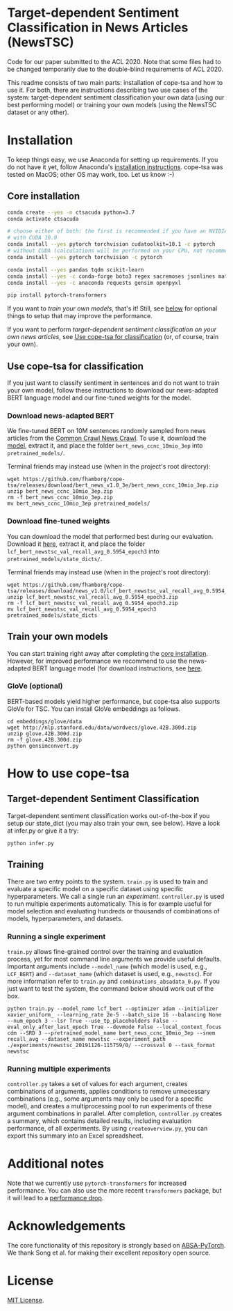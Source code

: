 # Target-dependent Sentiment Classification in News Articles (NewsTSC)
Code for our paper submitted to the ACL 2020. Note that some files had to be changed temporarily due to the 
double-blind requirements of ACL 2020.

This readme consists of two main parts: installation of cope-tsa and how to use it. For both, there are instructions describing two use cases of the system: target-dependent sentiment classification your own data (using our best performing model) or training your own models (using the NewsTSC dataset or any other).

# Installation
To keep things easy, we use Anaconda for setting up requirements. If you do not have it yet, follow Anaconda's [installation instructions](https://docs.anaconda.com/anaconda/install/). cope-tsa was tested on MacOS; other OS may work, too. Let us know :-)

## Core installation
```bash
conda create --yes -n ctsacuda python=3.7
conda activate ctsacuda

# choose either of both: the first is recommended if you have an NVIDIA GPU that supports CUDA
# with CUDA 10.0
conda install --yes pytorch torchvision cudatoolkit=10.1 -c pytorch 
# without CUDA (calculations will be performed on your CPU, not recommended for training your own model but should be okay if you only classify sentiment in news articles)
conda install --yes pytorch torchvision -c pytorch

conda install --yes pandas tqdm scikit-learn
conda install --yes -c conda-forge boto3 regex sacremoses jsonlines matplotlib tabulate imbalanced-learn
conda install --yes -c anaconda requests gensim openpyxl

pip install pytorch-transformers
```

If you want to *train your own models*, that's it! Still, see [below](#train-your-own-models) for optional things to setup that may improve the performance.

If you want to perform *target-dependent sentiment classification on your own news articles*, see [Use cope-tsa for classification](#use-cope-tsa-for-classification) (or, of course, train your own).

## Use cope-tsa for classification
If you just want to classify sentiment in sentences and do not want to train your own model, follow these instructions to download our news-adapted BERT language model and our fine-tuned weights for the model.

### Download news-adapted BERT
We fine-tuned BERT on 10M sentences randomly sampled from news articles from the [Common Crawl News Crawl](https://commoncrawl.org/2016/10/news-dataset-available/). To use
it, download the [model](https://github.com/fhamborg/cope-tsa/releases/download/bert_news_v1.0_3e/bert_news_ccnc_10mio_3ep.zip), 
extract it, and place the folder `bert_news_ccnc_10mio_3ep` into 
`pretrained_models/`.

Terminal friends may instead use (when in the project's root directory):
```
wget https://github.com/fhamborg/cope-tsa/releases/download/bert_news_v1.0_3e/bert_news_ccnc_10mio_3ep.zip
unzip bert_news_ccnc_10mio_3ep.zip
rm -f bert_news_ccnc_10mio_3ep.zip
mv bert_news_ccnc_10mio_3ep pretrained_models/
```

### Download fine-tuned weights
You can download the model that performed best during our evaluation. Download it [here](https://github.com/fhamborg/cope-tsa/releases/download/news_v1.0/lcf_bert_newstsc_val_recall_avg_0.5954_epoch3.zip), extract it, and place the folder `lcf_bert_newstsc_val_recall_avg_0.5954_epoch3` into `pretrained_models/state_dicts/`.

Terminal friends may instead use (when in the project's root directory):
```
wget https://github.com/fhamborg/cope-tsa/releases/download/news_v1.0/lcf_bert_newstsc_val_recall_avg_0.5954_epoch3.zip
unzip lcf_bert_newstsc_val_recall_avg_0.5954_epoch3.zip
rm -f lcf_bert_newstsc_val_recall_avg_0.5954_epoch3.zip
mv lcf_bert_newstsc_val_recall_avg_0.5954_epoch3 pretrained_models/state_dicts
```

## Train your own models
You can start training right away after completing the [core installation](https://github.com/fhamborg/cope-tsa/#core-installation). However, for improved performance we recommend to use the news-adapted BERT language model (for download instructions, see [here](https://github.com/fhamborg/cope-tsa/blob/master/README.md#download-news-adapted-bert).

### GloVe (optional)
BERT-based models yield higher performance, but cope-tsa also supports GloVe for TSC. You can install GloVe embeddings as follows.
```
cd embeddings/glove/data
wget http://nlp.stanford.edu/data/wordvecs/glove.42B.300d.zip
unzip glove.42B.300d.zip
rm -f glove.42B.300d.zip
python gensimconvert.py
```

# How to use cope-tsa
## Target-dependent Sentiment Classification
Target-dependent sentiment classification works out-of-the-box if you setup our state_dict (you may also train your own, see below). Have a look at infer.py or give it a try:
```
python infer.py
```

## Training 
There are two entry points to the system. `train.py` is used to train and evaluate a specific model on a specific dataset using 
specific hyperparameters. We call a single run an _experiment_. `controller.py` is used to run multiple experiments 
automatically. This is for example useful for model selection and evaluating hundreds or thousands of combinations of 
models, hyperparameters, and datasets.

### Running a single experiment 
`train.py` allows fine-grained control over the training and evaluation process, yet for most command line arguments
we provide useful defaults. Important arguments include `--model_name` (which model is used, e.g., `LCF_BERT`) and 
`--dataset_name` (which dataset is used, e.g., `newstsc`). For more information refer to `train.py` and 
`combinations_absadata_0.py`. If you just want to test the system, the command below should work out of the box.

```
python train.py --model_name lcf_bert --optimizer adam --initializer xavier_uniform_ --learning_rate 2e-5 --batch_size 16 --balancing None --num_epoch 3 --lsr True --use_tp_placeholders False --eval_only_after_last_epoch True --devmode False --local_context_focus cdm --SRD 3 --pretrained_model_name bert_news_ccnc_10mio_3ep --snem recall_avg --dataset_name newstsc --experiment_path ./experiments/newstsc_20191126-115759/0/ --crossval 0 --task_format newstsc
```

### Running multiple experiments
`controller.py` takes a set of values for each argument, creates combinations of arguments, applies conditions to remove
unnecessary combinations (e.g., some arguments may only be used for a specific model), and creates a multiprocessing 
pool to run experiments of these argument combinations in parallel. After completion, `controller.py` creates a summary,
which contains detailed results, including evaluation performance, of all experiments. By using `createoverview.py`, you
can export this summary into an Excel spreadsheet.   

# Additional notes
Note that we currently use `pytorch-transformers` for increased performance. You can also use the more recent `transformers` package, but it will lead to a [performance drop](https://github.com/songyouwei/ABSA-PyTorch/issues/27#issuecomment-551058509).

# Acknowledgements
The core functionality of this repository is strongly based on 
[ABSA-PyTorch](https://github.com/songyouwei/ABSA-PyTorch). We thank Song et al. for making their excellent repository
open source.

# License
[MIT License](LICENSE).
